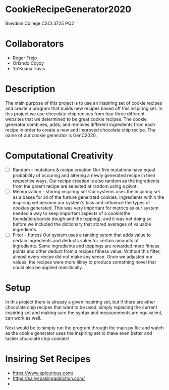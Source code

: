 # CookieRecipeGenerator2020
Bowdoin College CSCI 3725 PQ2 

# Collaborators 
- Roger Trejo 
- Orlando Coyoy
- Ya'Kuana Davis

# Description
The main purpose of this project is to use an inspiring set of cookie recipes and create a program that builds new recipes based off this inspiring set. In this project we use chocolate chip recipes from four three different websites that we determined to be great cookie recipes. The cookie generator combines, adds, and removes different ingredients from each recipe in order to create a new and improved chocolate chip recipe. The name of our cookie generator is GenC2020.  

# Computational Creativity 
- [ ] Random - mutations & recipe creation 
    Our five mutations have equal probability of occuring and altering a newly generated recipe in their respective ways. Our recipe creation is also random as the ingredients from the parent recipe are selected at random using a pivot.
- [ ] Memorization - storing inspiring set 
    Our systems uses the inspiring set as a bases for all of the furture generated cookies. Ingredients within the inspiring set become our system's bias and influence the types of cookies generated. This was very important for metrics as our system needed a way to keep important aspects of a cookie(the foundation/cookie dough and the topping), and it was not doing so before we included the dictionary that stored averages of valuable ingredients. 
- [ ] Filter - fitness 
    Our system uses a ranking sytem that adds value to certain ingredients and deducts value for certain amounts of ingredients. Some ingredients and toppings are rewarded more fitness points and other deduct from a recipes fitness value. Without this filter, almost every recipe did not make any sense. Once we adjusted our values, the recipes were more likley to produce something novel that could also be applied realistically.

# Setup
In this project there is already a given inspiring set, but if there are other chocolate chip recipes that want to be used, simply replacing the current inspiring set and making sure the syntax and measurements are equivalent, can work as well. 

Next would be to simply run the program through the main.py file and watch as the cookie generator uses the inspiring set to make even better and tastier chocolate chip cookies!

# Insiring Set Recipes 

- https://www.epicurious.com/
- https://sallysbakingaddiction.com/
- 
